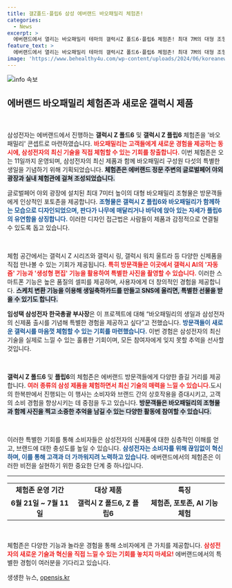 ```yaml
---
title: 갤Z폴드·플립6 삼성 에버랜드 바오패밀리 체험존!
categories:
  - News
excerpt: >
  에버랜드에서 열리는 바오패밀리 테마의 갤럭시Z 폴드6·플립6 체험존! 최대 7M의 대형 조형물과 AI 카메라 체험으로 특별한 생일 축하를 함께 즐겨보세요. 11일까지 진행되니 놓치지 마세요!
feature_text: >
  에버랜드에서 열리는 바오패밀리 테마의 갤럭시Z 폴드6·플립6 체험존! 최대 7M의 대형 조형물과 AI 카메라 체험으로 특별한 생일 축하를 함께 즐겨보세요. 11일까지 진행되니 놓치지 마세요!
image: 'https://www.behealthy4u.com/wp-content/uploads/2024/06/koreanews.jpg'
---
```


<p><img src="https://www.behealthy4u.com/wp-content/uploads/2024/06/koreanews.jpg" alt="info 속보" /></p>

<h2 data-ke-size="size26">에버랜드 바오패밀리 체험존과 새로운 갤럭시 제품</h2>

<p data-ke-size="size16">&nbsp;</p>

<p>삼성전자는 에버랜드에서 진행하는 <b>갤럭시 Z 폴드6</b> 및 <b>갤럭시 Z 플립6</b> 체험존을 '바오패밀리' 콘셉트로 마련하였습니다. <b><span style="color: #ee2323;">바오패밀리는 고객들에게 새로운 경험을 제공하는 동시에, 삼성전자의 최신 기술을 직접 체험할 수 있는 기회를 창출합니다.</span></b> 이번 체험존은 오는 11일까지 운영되며, 삼성전자의 최신 제품과 함께 바오패밀리 구성원 다섯의 특별한 생일을 기념하기 위해 기획되었습니다. <b><span style="background-color: #21538527;">체험존은 에버랜드 정문 주변의 글로벌페어 야외 광장과 실내 체험관에 걸쳐 조성되었습니다.</span></b></p>

<p>글로벌페어 야외 광장에 설치된 최대 7미터 높이의 대형 바오패밀리 조형물은 방문객들에게 인상적인 포토존을 제공합니다. <b><span style="color: #1a5490;">조형물은 갤럭시 Z 플립6와 바오패밀리가 함께하는 모습으로 디자인되었으며, 판다가 나무에 매달리거나 바닥에 앉아 있는 자세가 플립6의 유연함을 상징합니다.</span></b> 이러한 디자인 접근법은 사람들이 제품과 감정적으로 연결될 수 있도록 돕고 있습니다.</p>

<p data-ke-size="size16">&nbsp;</p>

<p>체험 공간에서는 갤럭시 Z 시리즈와 갤럭시 링, 갤럭시 워치 울트라 등 다양한 신제품을 직접 만나볼 수 있는 기회가 제공됩니다. <b><span style="color: #ee2323;">특히 방문객들은 이곳에서 갤럭시 AI의 '자동 줌' 기능과 '생성형 편집' 기능을 활용하여 특별한 사진을 촬영할 수 있습니다.</span></b> 이러한 스마트폰 기능은 높은 품질의 셀피를 제공하며, 사용자에게 더 창의적인 경험을 제공합니다. <b><span style="background-color: #21538527;">스케치 변환 기능을 이용해 생일축하카드를 만들고 SNS에 올리면, 특별한 선물을 받을 수 있기도 합니다.</span></b> </p>

<p><b>임성택 삼성전자 한국총괄 부사장</b>은 이 프로젝트에 대해 “바오패밀리의 생일과 삼성전자의 신제품 출시를 기념해 특별한 경험을 제공하고 싶다”고 전했습니다. <b><span style="color: #1a5490;">방문객들이 새로운 갤럭시를 마음껏 체험할 수 있는 기회를 마련했습니다.</span></b> 이번 경험은 삼성전자의 최신 기술을 실제로 느낄 수 있는 훌륭한 기회이며, 모든 참여자에게 잊지 못할 추억을 선사할 것입니다.</p>

<p data-ke-size="size16">&nbsp;</p>

<p><b>갤럭시 Z 폴드6</b> 및 <b>플립6</b>의 체험존은 에버랜드 방문객들에게 다양한 즐길 거리를 제공합니다. <b><span style="color: #ee2323;">여러 종류의 삼성 제품을 체험하면서 최신 기술의 매력을 느낄 수 있습니다.</span></b>도시의 한복판에서 진행되는 이 행사는 소비자와 브랜드 간의 상호작용을 증대시키고, 고객의 소비 경험을 향상시키는 데 중점을 두고 있습니다. <b><span style="background-color: #21538527;">방문객들은 바오패밀리의 조형물과 함께 사진을 찍고 소중한 추억을 남길 수 있는 다양한 활동에 참여할 수 있습니다.</span></b></p>

<p data-ke-size="size16">&nbsp;</p>

<p>이러한 특별한 기회를 통해 소비자들은 삼성전자의 신제품에 대한 심층적인 이해를 얻고, 브랜드에 대한 충성도를 높일 수 있습니다. <b><span style="color: #1a5490;">삼성전자는 소비자를 위해 끊임없이 혁신하며, 이를 통해 고객과 더 가까워지려 노력하고 있습니다.</span></b> 에버랜드에서의 체험존은 이러한 비전을 실현하기 위한 중요한 단계 중 하나입니다. </p>

<hr>

<table style="width: 100%;">
  <tr>
    <td style="text-align: center; height: 17px;"><b>체험존 운영 기간</b></td>
    <td style="text-align: center; height: 17px;"><b>대상 제품</b></td>
    <td style="text-align: center; height: 17px;"><b>특징</b></td>
  </tr>
  <tr>
    <td style="text-align: center; height: 17px;"><b>6월 21일 ~ 7월 11일</b></td>
    <td style="text-align: center; height: 17px;"><b>갤럭시 Z 폴드6, Z 플립6</b></td>
    <td style="text-align: center; height: 17px;"><b>체험존, 포토존, AI 기능 체험</b></td>
  </tr>
</table>

<p data-ke-size="size16">&nbsp;</p>

<p>체험존은 다양한 기능과 놀라운 경험을 통해 소비자에게 큰 가치를 제공합니다. <b><span style="color: #ee2323;">삼성전자의 새로운 기술과 혁신을 직접 느낄 수 있는 기회를 놓치지 마세요!</span></b> 에버랜드에서의 특별한 경험이 여러분을 기다리고 있습니다. </p>
생생한 뉴스, <a href="https://opensis.kr" rel="dofollow">opensis.kr</a>


